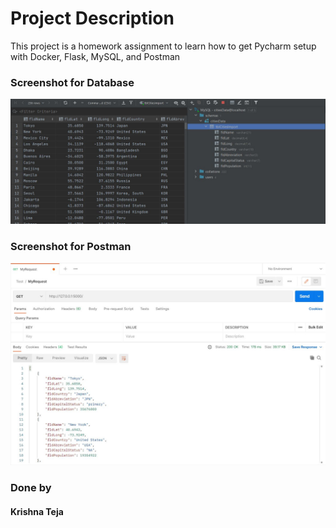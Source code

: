 # Project Description
This project is a homework assignment to learn how to get Pycharm setup with Docker, Flask, MySQL, and Postman

### Screenshot  for Database
![pycharm_db](screenshots/query.JPG)

### Screenshot for Postman
![postman](screenshots/postman.JPG)

### Done by
#### Krishna Teja
